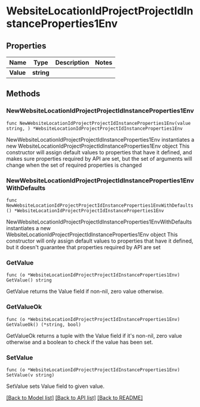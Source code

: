 # WebsiteLocationIdProjectProjectIdInstanceProperties1Env

## Properties

Name | Type | Description | Notes
------------ | ------------- | ------------- | -------------
**Value** | **string** |  | 

## Methods

### NewWebsiteLocationIdProjectProjectIdInstanceProperties1Env

`func NewWebsiteLocationIdProjectProjectIdInstanceProperties1Env(value string, ) *WebsiteLocationIdProjectProjectIdInstanceProperties1Env`

NewWebsiteLocationIdProjectProjectIdInstanceProperties1Env instantiates a new WebsiteLocationIdProjectProjectIdInstanceProperties1Env object
This constructor will assign default values to properties that have it defined,
and makes sure properties required by API are set, but the set of arguments
will change when the set of required properties is changed

### NewWebsiteLocationIdProjectProjectIdInstanceProperties1EnvWithDefaults

`func NewWebsiteLocationIdProjectProjectIdInstanceProperties1EnvWithDefaults() *WebsiteLocationIdProjectProjectIdInstanceProperties1Env`

NewWebsiteLocationIdProjectProjectIdInstanceProperties1EnvWithDefaults instantiates a new WebsiteLocationIdProjectProjectIdInstanceProperties1Env object
This constructor will only assign default values to properties that have it defined,
but it doesn't guarantee that properties required by API are set

### GetValue

`func (o *WebsiteLocationIdProjectProjectIdInstanceProperties1Env) GetValue() string`

GetValue returns the Value field if non-nil, zero value otherwise.

### GetValueOk

`func (o *WebsiteLocationIdProjectProjectIdInstanceProperties1Env) GetValueOk() (*string, bool)`

GetValueOk returns a tuple with the Value field if it's non-nil, zero value otherwise
and a boolean to check if the value has been set.

### SetValue

`func (o *WebsiteLocationIdProjectProjectIdInstanceProperties1Env) SetValue(v string)`

SetValue sets Value field to given value.



[[Back to Model list]](../README.md#documentation-for-models) [[Back to API list]](../README.md#documentation-for-api-endpoints) [[Back to README]](../README.md)


